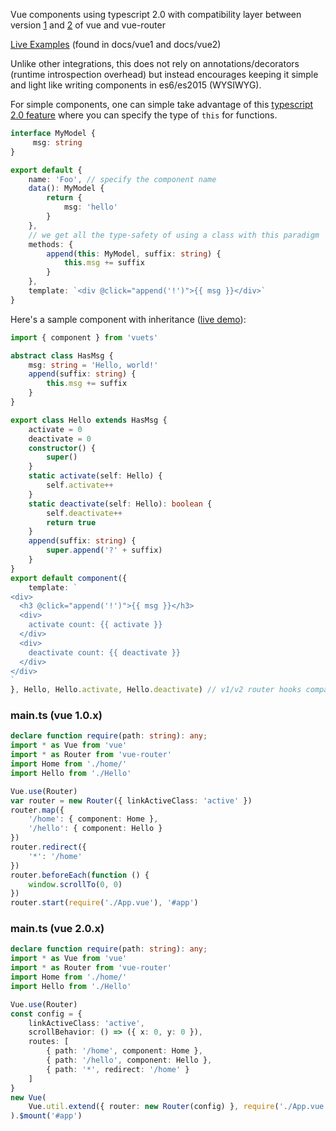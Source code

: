 Vue components using typescript 2.0 with compatibility layer between version [1](https://vuets.github.io/vuets/vue1/) and [2](https://vuets.github.io/vuets/vue2/) of vue and vue-router

[Live Examples](https://vuets.github.io/vuets/) (found in docs/vue1 and docs/vue2)

Unlike other integrations, this does not rely on annotations/decorators (runtime introspection overhead) but instead encourages keeping it simple and light like writing components in es6/es2015 (WYSIWYG).

For simple components, one can simple take advantage of this [typescript 2.0 feature](https://github.com/Microsoft/TypeScript/wiki/What's-new-in-TypeScript#specifying-the-type-of-this-for-functions) where you can specify the type of ```this``` for functions.

```ts
interface MyModel {
     msg: string
}

export default {
    name: 'Foo', // specify the component name
    data(): MyModel {
        return {
            msg: 'hello'
        }
    },
    // we get all the type-safety of using a class with this paradigm
    methods: {
        append(this: MyModel, suffix: string) {
            this.msg += suffix
        }
    },
    template: `<div @click="append('!')">{{ msg }}</div>`
}
```

Here's a sample component with inheritance ([live demo](https://vuets.github.io/vuets/vue1/#!/hello)):
```ts
import { component } from 'vuets'

abstract class HasMsg {
    msg: string = 'Hello, world!'
    append(suffix: string) {
        this.msg += suffix
    }
}

export class Hello extends HasMsg {
    activate = 0
    deactivate = 0
    constructor() {
        super()
    }
    static activate(self: Hello) {
        self.activate++
    }
    static deactivate(self: Hello): boolean {
        self.deactivate++
        return true
    }
    append(suffix: string) {
        super.append('?' + suffix)
    }
}
export default component({
    template: `
<div>
  <h3 @click="append('!')">{{ msg }}</h3>
  <div>
    activate count: {{ activate }}
  </div>
  <div>
    deactivate count: {{ deactivate }}
  </div>
</div>
`
}, Hello, Hello.activate, Hello.deactivate) // v1/v2 router hooks compatibility mode
```

### main.ts (vue 1.0.x)
```ts
declare function require(path: string): any;
import * as Vue from 'vue'
import * as Router from 'vue-router'
import Home from './home/'
import Hello from './Hello'

Vue.use(Router)
var router = new Router({ linkActiveClass: 'active' })
router.map({
    '/home': { component: Home },
    '/hello': { component: Hello }
})
router.redirect({
    '*': '/home'
})
router.beforeEach(function () {
    window.scrollTo(0, 0)
})
router.start(require('./App.vue'), '#app')
```

### main.ts (vue 2.0.x)
```ts
declare function require(path: string): any;
import * as Vue from 'vue'
import * as Router from 'vue-router'
import Home from './home/'
import Hello from './Hello'

Vue.use(Router)
const config = {
    linkActiveClass: 'active',
    scrollBehavior: () => ({ x: 0, y: 0 }),
    routes: [
        { path: '/home', component: Home },
        { path: '/hello', component: Hello },
        { path: '*', redirect: '/home' }
    ]
}
new Vue(
    Vue.util.extend({ router: new Router(config) }, require('./App.vue'))
).$mount('#app')
```


